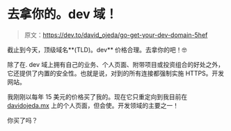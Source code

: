 # 去拿你的。dev 域！

> 原文：<https://dev.to/david_ojeda/go-get-your-dev-domain-5hef>

截止到今天，顶级域名**(TLD)。dev** 价格合理。去拿你的吧！🤓

除了在. dev 域上拥有自己的业务、个人页面、附带项目或投资组合的好处之外，它还提供了内置的安全性。也就是说，对到的所有连接都强制实施 HTTPS。开发网站。

我刚刚以每年 15 美元的价格买了我的。现在它只重定向到我目前在 [davidojeda.mx](https://davidojeda.mx) 上的个人页面，但会使。开发领域的主要之一！

你买了吗？